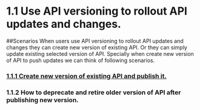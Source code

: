 # 1.1 Use API versioning to rollout API updates and changes.

##Scenarios
When users use API versioning to rollout API updates and changes they can create new version of existing API. Or they can simply update existing selected version of API. Specially when create new version of API to push updates we can think of following scenarios.

### [1.1.1 Create new version of existing API and publish it.](https://github.com/wso2/product-apim/tree/product-scenarios/product-scenarios/1-api-updates-using-new-versions/1.1-manage-api-versions/1.1.1-create-new-api-version)
### 1.1.2 How to deprecate and retire older version of API after publishing new version.


